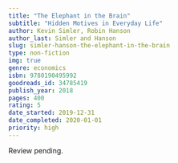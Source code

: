 ```yaml
---
title: "The Elephant in the Brain"
subtitle: "Hidden Motives in Everyday Life"
author: Kevin Simler, Robin Hanson
author_last: Simler and Hanson
slug: simler-hanson-the-elephant-in-the-brain
type: non-fiction
img: true
genre: economics
isbn: 9780190495992
goodreads_id: 34785419
publish_year: 2018
pages: 400
rating: 5
date_started: 2019-12-31
date_completed: 2020-01-01
priority: high
---
```


Review pending.